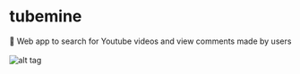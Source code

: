 # tubemine
:movie_camera: Web app to search for Youtube videos and view comments made by users
<br>
<br>
![alt tag](http://img.photobucket.com/albums/v107/nuvydeep/TubeMine_zpstgn4o5p2.png)
